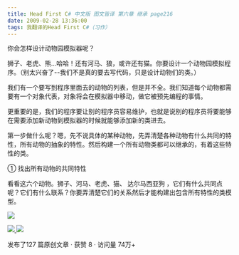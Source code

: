 ```yaml
---
title: Head First C# 中文版 图文皆译 第六章 继承 page216
date: 2009-02-28 13:36:00
tags: 我翻译的Head First C#（习作）
---
```

你会怎样设计动物园模拟器呢？

狮子、老虎、熊...哈哈！还有河马、狼，或许还有猫。你要设计一个动物园模拟程序。（别太兴奋了--我们不是真的要去写代码，只是设计动物们的类。）

我们有一个要写到程序里面去的动物的列表，但是并不全。我们知道每个动物都需要有一个对象代表，对象将会在模拟器中移动，做它被预先编程的事情。

更重要的是，我们的程序要让别的程序员容易维护，也就是说别的程序员将要能够在需要添加新动物到模拟器的时候就能够添加新的类进去。

第一步做什么呢？嗯，先不说具体的某种动物，先弄清楚各种动物有什么共同的特性，所有动物的抽象的特性。然后构建一个所有动物类都可以继承的，有着这些特性的类。

①  找出所有动物的共同特性

看看这六个动物。狮子、河马、老虎、猫、  达尔马西亚狗  ，它们有什么共同点呢？它们有什么联系？你要弄清楚它们的关系然后才能构建出包含所有特性的类模型。

![](https://p-blog.csdn.net/images/p_blog_csdn_net/cuipengfei1/EntryImages/20090228/2009-02-28_13-34-17.jpg)



[ ![](https://profile.csdnimg.cn/5/2/5/3_cuipengfei1)
![](https://g.csdnimg.cn/static/user-reg-year/1x/11.png)
](https://blog.csdn.net/cuipengfei1)



发布了127 篇原创文章  ·  获赞 8  ·  访问量 74万+

